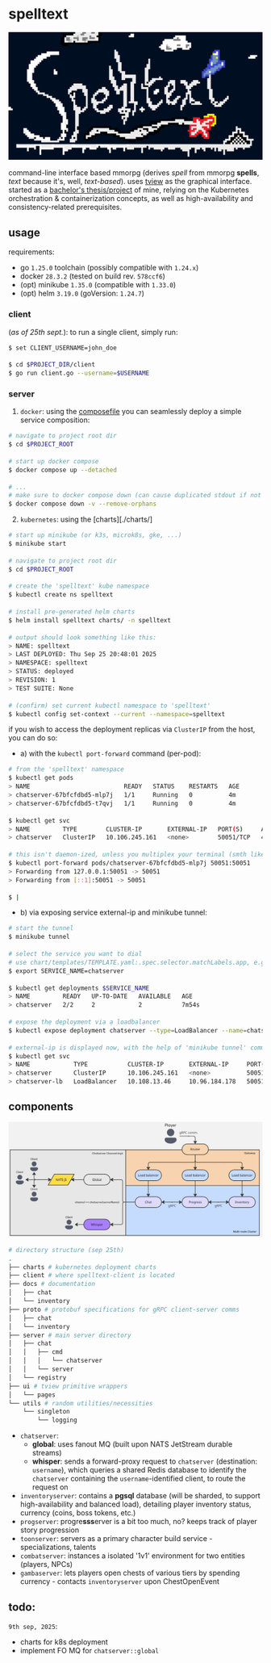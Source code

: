 # spelltext

![logo](./docs/spelltext_logo.png)

command-line interface based mmorpg (derives *spell* from mmorpg **spells**, *text* because it's, well, *text-based*). uses [tview](https://github.com/rivo/tview) as the graphical interface. started as a [bachelor's thesis/project](https://efee.etf.unibl.org/vector/zavrsni-radovi/2520) of mine, relying on the Kubernetes orchestration & containerization concepts, as well as high-availability and consistency-related prerequisites.


## usage
requirements:
- go `1.25.0` toolchain (possibly compatible with `1.24.x`)
- docker `28.3.2` (tested on build rev. `578ccf6`)
- (opt) minikube `1.35.0` (compatible with `1.33.0`)
- (opt) helm `3.19.0` (goVersion: `1.24.7`)

### client
(*as of 25th sept.*): to run a single client, simply run:
```sh
$ set CLIENT_USERNAME=john_doe

$ cd $PROJECT_DIR/client
$ go run client.go --username=$USERNAME
```

### server
1. `docker`:
using the [composefile](./compose.yml) you can seamlessly deploy a simple service composition:
```sh
# navigate to project root dir
$ cd $PROJECT_ROOT

# start up docker compose
$ docker compose up --detached 

# ...
# make sure to docker compose down (can cause duplicated stdout if not done)
$ docker compose down -v --remove-orphans
```
  
2. `kubernetes`: using the [charts][./charts/]
```sh
# start up minikube (or k3s, microk8s, gke, ...)
$ minikube start

# navigate to project root dir
$ cd $PROJECT_ROOT

# create the 'spelltext' kube namespace
$ kubectl create ns spelltext

# install pre-generated helm charts
$ helm install spelltext charts/ -n spelltext

# output should look something like this:
> NAME: spelltext
> LAST DEPLOYED: Thu Sep 25 20:48:01 2025
> NAMESPACE: spelltext
> STATUS: deployed
> REVISION: 1
> TEST SUITE: None

# (confirm) set current kubectl namespace to 'spelltext'
$ kubectl config set-context --current --namespace=spelltext
```

if you wish to access the deployment replicas via `ClusterIP` from the host, you can do so:
- a) with the `kubectl port-forward` command (per-pod):
```sh
# from the 'spelltext' namespace
$ kubectl get pods
> NAME                          READY   STATUS    RESTARTS   AGE
> chatserver-67bfcfdbd5-mlp7j   1/1     Running   0          4m
> chatserver-67bfcfdbd5-t7qvj   1/1     Running   0          4m

$ kubectl get svc
> NAME         TYPE        CLUSTER-IP       EXTERNAL-IP   PORT(S)     AGE
> chatserver   ClusterIP   10.106.245.161   <none>        50051/TCP   4m17s

# this isn't daemon-ized, unless you multiplex your terminal (smth like tmux)
$ kubectl port-forward pods/chatserver-67bfcfdbd5-mlp7j 50051:50051
> Forwarding from 127.0.0.1:50051 -> 50051
> Forwarding from [::1]:50051 -> 50051

$ |
```

- b) via exposing service external-ip and minikube tunnel:
```sh
# start the tunnel
$ minikube tunnel

# select the service you want to dial 
# use chart/templates/TEMPLATE.yaml:.spec.selector.matchLabels.app, e.g. 'chatserver'
$ export SERVICE_NAME=chatserver

$ kubectl get deployments $SERVICE_NAME
> NAME         READY   UP-TO-DATE   AVAILABLE   AGE
> chatserver   2/2     2            2           7m54s

# expose the deployment via a loadbalancer
$ kubectl expose deployment chatserver --type=LoadBalancer --name=chatserver-lb

# external-ip is displayed now, with the help of 'minikube tunnel' command
$ kubectl get svc
> NAME            TYPE           CLUSTER-IP       EXTERNAL-IP     PORT(S)           AGE
> chatserver      ClusterIP      10.106.245.161   <none>          50051/TCP         16m
> chatserver-lb   LoadBalancer   10.108.13.46     10.96.184.178   50051:32671/TCP   4m33s
```

## components

![screenshot](./docs/spelltext_diagram.jpg)

```bash
# directory structure (sep 25th)
.
├── charts # kubernetes deployment charts
├── client # where spelltext-client is located
├── docs # documentation
│   ├── chat
│   └── inventory
├── proto # protobuf specifications for gRPC client-server comms
│   ├── chat
│   └── inventory
├── server # main server directory
│   ├── chat
│   │   ├── cmd
│   │   │   └── chatserver
│   │   └── server
│   └── registry
├── ui # tview primitive wrappers
│   └── pages
└── utils # random utilities/necessities
    └── singleton
        └── logging
```

- `chatserver`:
  - **global**: uses fanout MQ (built upon NATS JetStream durable streams)
  - **whisper**: sends a forward-proxy request to `chatserver` (destination: `username`), which queries a shared Redis database to identify the `chatserver` containing the `username`-identified client, to route the request on
- `inventoryserver`: contains a **pgsql** database (will be sharded, to support high-availability and balanced load), detailing player inventory status, currency (coins, boss tokens, etc.)
- `progserver`: progre**sss**erver is a bit too much, no? keeps track of player story progression
- `toonserver`: servers as a primary character build service - specializations, talents
- `combatserver`: instances a isolated '1v1' environment for two entities (players, NPCs)
- `gambaserver`: lets players open chests of various tiers by spending currency - contacts `inventoryserver` upon ChestOpenEvent 

## todo:
`9th sep, 2025`:
- charts for k8s deployment
- implement FO MQ for `chatserver::global`